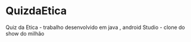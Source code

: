 # QuizdaEtica
Quiz da Etica - trabalho desenvolvido em java , android Studio - clone do show do milhão
